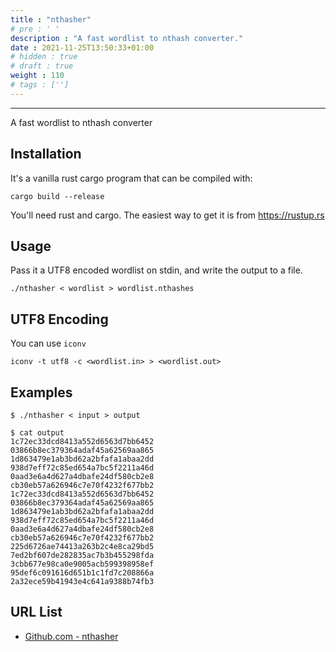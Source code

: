 ```yaml
---
title : "nthasher"
# pre : ' '
description : "A fast wordlist to nthash converter."
date : 2021-11-25T13:50:33+01:00
# hidden : true
# draft : true
weight : 110
# tags : ['']
---
```


---

A fast wordlist to nthash converter

## Installation

It's a vanilla rust cargo program that can be compiled with:

```plain
cargo build --release
```

You'll need rust and cargo. The easiest way to get it is from <https://rustup.rs>

## Usage

Pass it a UTF8 encoded wordlist on stdin, and write the output to a file.

```plain
./nthasher < wordlist > wordlist.nthashes
```

## UTF8 Encoding

You can use `iconv`

```plain
iconv -t utf8 -c <wordlist.in> > <wordlist.out>
```

## Examples

```plain
$ ./nthasher < input > output

$ cat output                       
1c72ec33dcd8413a552d6563d7bb6452
03866b8ec379364adaf45a62569aa865
1d863479e1ab3bd62a2bfafa1abaa2dd
938d7eff72c85ed654a7bc5f2211a46d
0aad3e6a4d627a4dbafe24df580cb2e8
cb30eb57a626946c7e70f4232f677bb2
1c72ec33dcd8413a552d6563d7bb6452
03866b8ec379364adaf45a62569aa865
1d863479e1ab3bd62a2bfafa1abaa2dd
938d7eff72c85ed654a7bc5f2211a46d
0aad3e6a4d627a4dbafe24df580cb2e8
cb30eb57a626946c7e70f4232f677bb2
225d6726ae74413a263b2c4e8ca29bd5
7ed2bf607de282835ac7b3b455298fda
3cbb677e98ca0e9005acb599398958ef
95def6c091616d651b1c1fd7c208866a
2a32ece59b41943e4c641a9388b74fb3
```

## URL List

- [Github.com - nthasher](https://github.com/singe/nthasher)
